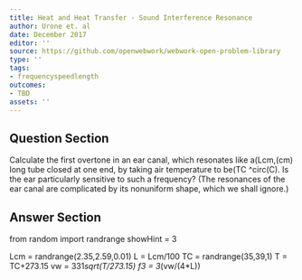 ```yaml
---
title: Heat and Heat Transfer - Sound Interference Resonance
author: Urone et. al
date: December 2017
editor: ''
source: https://github.com/openwebwork/webwork-open-problem-library
type: ''
tags:
- frequencyspeedlength
outcomes:
- TBD
assets: ''
---
```


## Question Section 

Calculate the first overtone in an ear canal, which resonates like a(Lcm,(cm) long tube closed at one end, by taking air temperature to be(TC ^circ(C). Is the ear particularly sensitive to such a frequency? (The resonances of the ear canal are complicated by its nonuniform shape, which we shall ignore.)



## Answer Section

from random import randrange
showHint = 3

Lcm = randrange(2.35,2.59,0.01)
L = Lcm/100
TC = randrange(35,39,1)
T = TC+273.15
vw = 331*sqrt(T/273.15)
f3 = 3*(vw/(4*L))